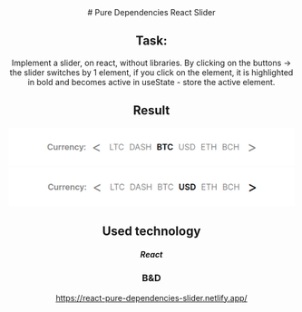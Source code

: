 <div align="center">
# Pure Dependencies React Slider

## Task:
Implement a slider, on react, without libraries.
By clicking on the buttons -> the slider switches by 1 element, if you click on the element, it is highlighted in bold and becomes active
in useState - store the active element.

## Result

![First](assets/testT.png)
![Second](assets/testT1.png)

## Used technology

##### React

### B&D
https://react-pure-dependencies-slider.netlify.app/
</div>